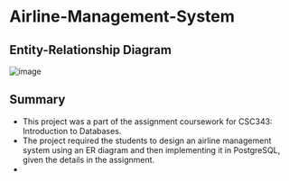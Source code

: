 # Airline-Management-System
## Entity-Relationship Diagram
![image](https://github.com/oxerz8/Airline-Management-System/assets/23288977/452cc404-eab3-4d9e-bddf-109d4e2682c8)

## Summary
* This project was a part of the assignment coursework for CSC343: Introduction to Databases.
* The project required the students to design an airline management system using an ER diagram and then implementing it in PostgreSQL, given the details in the assignment.
* 
